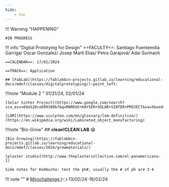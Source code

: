 ```yaml
---
hide:
    - toc
---
```




!!! Warning "HAPPENING"  
    
    #IN PROGRESS

!!! info "Digital Prototying for Design"
    ==FACULTY==: Santiago Fuentemilla Garriga/ Oscar Gonzalez/ Josep Marti Elias/ Petra Garajová/ Adai Surinach

    ==CALENDAR==: 17/01/2024 

    ==TRACK==: Application

    ## [FabLab](https://fablabbcn-projects.gitlab.io/learning/educational-docs/mdef/classes/digitalprototyping/):point_left:


!!!note "Module 2 "
    01/31/24, 02/01/24


    [Solar Sinter Project](https://www.google.com/search?sca_esv=69a528ce899389b7&q=MARKUS+KAYSER+SOLAR+SINTER+PROJECT&sa=X&ved=2ahUKEwj1sMKWrYeEAxXfRKQEHexvDvkQ7xYoAHoECAgQAg&biw=1280&bih=664&dpr=2#fpstate=ive&vld=cid:82d17511,vid:ptUj8JRAYu8,st:0)

    [LOM](https://www.sculpteo.com/en/glossary/lom-definition/)(https://en.wikipedia.org/wiki/Laminated_object_manufacturing)

!!!note "Bio-Grow"
    ## **clean!CLEAN LAB** :mask:

    [Bio Growing](https://fablabbcn-projects.gitlab.io/learning/educational-docs/mdef/classes/2024/growmaterials/)

    [plaster studio](http://www.theplastercollective.com/el-panamericano-1)
    
    Side notes for Kombucha: test the ph#, usually the # of ph are 3-4

!!! note ""
    # [Mirochallenge I](https://fablabbcn-projects.gitlab.io/learning/educational-docs/challenge/c_1/):point_left:
    13/02/24-16/02/24



